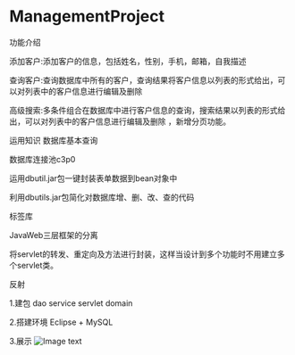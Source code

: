 # ManagementProject
功能介绍

添加客户:添加客户的信息，包括姓名，性别，手机，邮箱，自我描述

查询客户:查询数据库中所有的客户，查询结果将客户信息以列表的形式给出，可以对列表中的客户信息进行编辑及删除

高级搜索:多条件组合在数据库中进行客户信息的查询，搜索结果以列表的形式给出，可以对列表中的客户信息进行编辑及删除
，新增分页功能。

运用知识
数据库基本查询

数据库连接池c3p0

运用dbutil.jar包一键封装表单数据到bean对象中

利用dbutils.jar包简化对数据库增、删、改、查的代码

标签库

JavaWeb三层框架的分离

将servlet的转发、重定向及方法进行封装，这样当设计到多个功能时不用建立多个servlet类。

反射

1.建包
dao
service
servlet
domain

2.搭建环境
Eclipse + MySQL

3.展示
![Image text](https://github.com/Jaquior-qiao/ManagementProject/edit/master/PictureShow/1.PNG)
